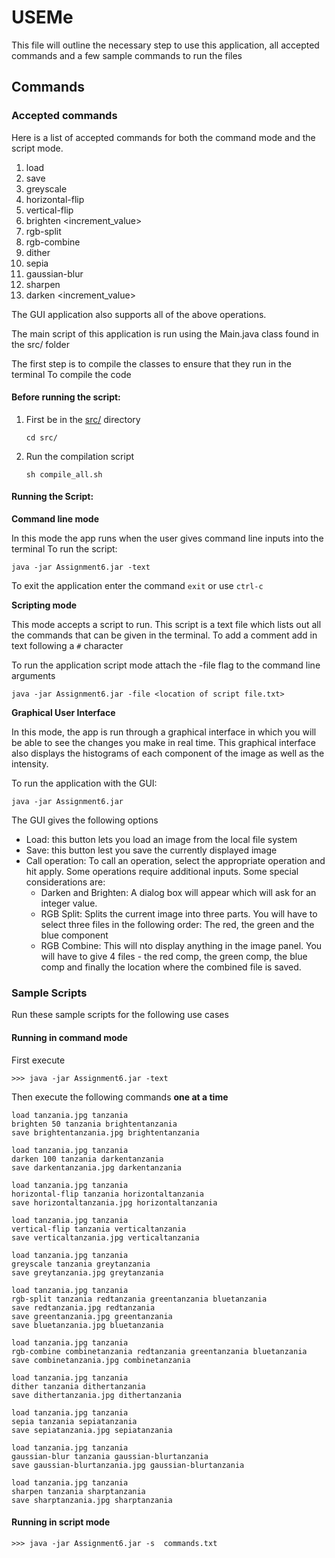 # USEMe

This file will outline the necessary step to use this application, all accepted commands
and a few sample commands to run the files

## Commands

### Accepted commands

Here is a list of accepted commands for both the command mode and the script mode.

1. load <image-path> <image-name>
2. save <image-path> <image-name>
3. greyscale <image-name> <dest-image-name>
4. horizontal-flip <image-name> <dest-image-name>
5. vertical-flip <image-name> <dest-image-name>
6. brighten <increment_value> <image-name> <dest-image-name>
7. rgb-split <image-name> <dest-image-name-red> <dest-image-name-green> <dest-image-name-blue>
8. rgb-combine <image-name> <red-image> <green-image> <blue-image>
9. dither <image-name> <dest-image-name>
10. sepia <image-name> <dest-image-name>
11. gaussian-blur <image-name> <dest-image-name>
12. sharpen <image-name> <dest-image-name>
13. darken <increment_value> <image-name> <dest-image-name>

The GUI application also supports all of the above operations.

The main script of this application is run using the Main.java class found in the src/ folder

The first step is to compile the classes to ensure that they run in the terminal
To compile the code

#### Before running the script:

1. First be in the [src/](src) directory
    ```shell
   cd src/
   ```
2. Run the compilation script
    ```shell
    sh compile_all.sh
    ```

#### Running the Script:

**Command line mode**

In this mode the app runs when the user gives command line inputs into the terminal
To run the script:

```shell
java -jar Assignment6.jar -text
```

To exit the application enter the command ```exit``` or use ```ctrl-c```

**Scripting mode**

This mode accepts a script to run. This script is a text file which lists out all the
commands that can be given in the terminal. To add a comment add in text following a ```#```
character

To run the application script mode attach the -file flag to the command line arguments

```shell
java -jar Assignment6.jar -file <location of script file.txt>
```

**Graphical User Interface**

In this mode, the app is run through a graphical interface in which you will be able to see the
changes you make in real time. This graphical interface also displays the histograms of each
component of the image as well as the intensity.

To run the application with the GUI:

```shell
java -jar Assignment6.jar 
```

The GUI gives the following options

- Load: this button lets you load an image from the local file system
- Save: this button lest you save the currently displayed image
- Call operation: To call an operation, select the appropriate operation and hit apply. Some
  operations require additional inputs. Some special considerations are:
    - Darken and Brighten: A dialog box will appear which will ask for an integer value.
    - RGB Split: Splits the current image into three parts. You will have to select three files in
      the following order: The red, the green and the blue component
    - RGB Combine: This will nto display anything in the image panel. You will have to give 4
      files - the red comp, the green comp, the blue comp and finally the location where the
      combined file is saved.

### Sample Scripts

Run these sample scripts for the following use cases

#### Running in command mode

First execute

```shell
>>> java -jar Assignment6.jar -text
```

Then execute the following commands **one at a time**

```shell
load tanzania.jpg tanzania
brighten 50 tanzania brightentanzania
save brightentanzania.jpg brightentanzania

load tanzania.jpg tanzania
darken 100 tanzania darkentanzania
save darkentanzania.jpg darkentanzania

load tanzania.jpg tanzania
horizontal-flip tanzania horizontaltanzania
save horizontaltanzania.jpg horizontaltanzania

load tanzania.jpg tanzania
vertical-flip tanzania verticaltanzania
save verticaltanzania.jpg verticaltanzania

load tanzania.jpg tanzania
greyscale tanzania greytanzania
save greytanzania.jpg greytanzania

load tanzania.jpg tanzania
rgb-split tanzania redtanzania greentanzania bluetanzania
save redtanzania.jpg redtanzania
save greentanzania.jpg greentanzania
save bluetanzania.jpg bluetanzania

load tanzania.jpg tanzania
rgb-combine combinetanzania redtanzania greentanzania bluetanzania
save combinetanzania.jpg combinetanzania

load tanzania.jpg tanzania
dither tanzania dithertanzania
save dithertanzania.jpg dithertanzania

load tanzania.jpg tanzania
sepia tanzania sepiatanzania
save sepiatanzania.jpg sepiatanzania

load tanzania.jpg tanzania
gaussian-blur tanzania gaussian-blurtanzania
save gaussian-blurtanzania.jpg gaussian-blurtanzania

load tanzania.jpg tanzania
sharpen tanzania sharptanzania
save sharptanzania.jpg sharptanzania
```

#### Running in script mode

```shell
>>> java -jar Assignment6.jar -s  commands.txt
```

